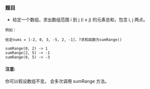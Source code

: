### 题目
* 给定一个数组，求出数组范围 i 到 j (i ≤ j) 的元素总和，包含 i,  j 两点。

```
例如：

给定nums = [-2, 0, 3, -5, 2, -1]，?求和函数为sumRange()

sumRange(0, 2) -> 1
sumRange(2, 5) -> -1
sumRange(0, 5) -> -3
```
#### 注意:

你可以假设数组不变。
会多次调用 sumRange 方法。
